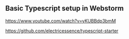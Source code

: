 ## Basic Typescript setup in Webstorm

https://www.youtube.com/watch?v=yKUBBdp3bmM

https://github.com/electricessence/typescript-starter
